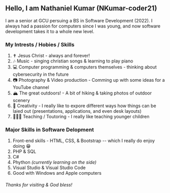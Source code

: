 ## Hello, I am Nathaniel Kumar (NKumar-coder21)
I am a senior at GCU persuing a BS in Software Development (2022). I always had a passion for computers since I was young, and now software development takes it to a whole new level. 

### My Intrests / Hobies / Skills
1. ✝️ Jesus Christ - always and forever!
2. 🎶 Music - singing christian songs & learning to play piano
3. 💻 Computer programming & computers themselves - thinking about cybersecurity in the future
4. 📷 Photography & Video production - Comming up with some ideas for a YouTube channel
5. 🏔 The great outdoors! - A bit of hiking & taking photos of outdoor scenery
6. 🎨 Creativity - I really like to expore different ways how things can be laied out (presentations, applications, and even desk layouts)
7. 👨🏻‍🏫 Teaching / Toutoring - I really like teaching younger children

### Major Skills in Software Delopment
1. Front-end skills - HTML, CSS, & Bootstrap -- which I really do enjoy doing 😁
2. PHP & SQL
3. C#
4. Phython *(currently learning on the side)*
5. Visual Studio & Visual Studio Code
6. Good with Windows and Apple computers

###### Thanks for visiting & God bless!
